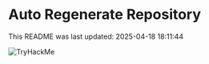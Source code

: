 # Auto Regenerate Repository

This README was last updated: 2025-04-18 18:11:44

 ![TryHackMe](https://tryhackme.com/badge/533634)